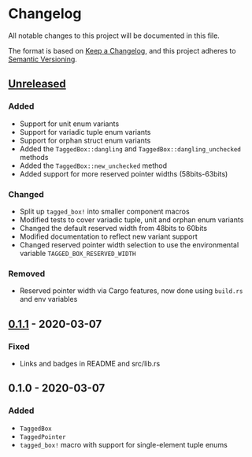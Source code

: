 # Changelog

All notable changes to this project will be documented in this file.

The format is based on [Keep a Changelog](https://keepachangelog.com/en/1.0.0/),
and this project adheres to [Semantic Versioning](https://semver.org/spec/v2.0.0.html).

## [Unreleased]

### Added

- Support for unit enum variants
- Support for variadic tuple enum variants
- Support for orphan struct enum variants
- Added the `TaggedBox::dangling` and `TaggedBox::dangling_unchecked` methods
- Added the `TaggedBox::new_unchecked` method
- Added support for more reserved pointer widths (58bits-63bits)

### Changed

- Split up `tagged_box!` into smaller component macros
- Modified tests to cover variadic tuple, unit and orphan enum variants
- Changed the default reserved width from 48bits to 60bits
- Modified documentation to reflect new variant support
- Changed reserved pointer width selection to use the environmental variable `TAGGED_BOX_RESERVED_WIDTH`

### Removed

- Reserved pointer width via Cargo features, now done using `build.rs` and env variables

## [0.1.1] - 2020-03-07

### Fixed

- Links and badges in README and src/lib.rs

## 0.1.0 - 2020-03-07

### Added

- `TaggedBox`
- `TaggedPointer`
- `tagged_box!` macro with support for single-element tuple enums

[Unreleased]: https://github.com/Kixiron/tagged-box/compare/v0.1.1...HEAD
[0.1.1]: https://github.com/Kixiron/tagged-box/compare/v0.1.1
